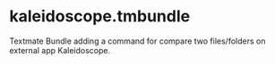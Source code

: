 # kaleidoscope.tmbundle
Textmate Bundle adding a command for compare two files/folders on external app Kaleidoscope.
